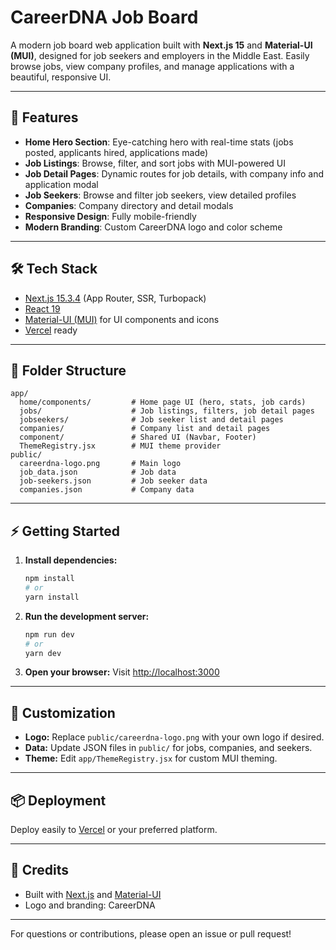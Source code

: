 # CareerDNA Job Board

A modern job board web application built with **Next.js 15** and **Material-UI (MUI)**, designed for job seekers and employers in the Middle East. Easily browse jobs, view company profiles, and manage applications with a beautiful, responsive UI.

---

## 🚀 Features
- **Home Hero Section**: Eye-catching hero with real-time stats (jobs posted, applicants hired, applications made)
- **Job Listings**: Browse, filter, and sort jobs with MUI-powered UI
- **Job Detail Pages**: Dynamic routes for job details, with company info and application modal
- **Job Seekers**: Browse and filter job seekers, view detailed profiles
- **Companies**: Company directory and detail modals
- **Responsive Design**: Fully mobile-friendly
- **Modern Branding**: Custom CareerDNA logo and color scheme

---

## 🛠️ Tech Stack
- [Next.js 15.3.4](https://nextjs.org/) (App Router, SSR, Turbopack)
- [React 19](https://react.dev/)
- [Material-UI (MUI)](https://mui.com/) for UI components and icons
- [Vercel](https://vercel.com/) ready

---

## 📁 Folder Structure
```
app/
  home/components/         # Home page UI (hero, stats, job cards)
  jobs/                    # Job listings, filters, job detail pages
  jobseekers/              # Job seeker list and detail pages
  companies/               # Company list and detail pages
  component/               # Shared UI (Navbar, Footer)
  ThemeRegistry.jsx        # MUI theme provider
public/
  careerdna-logo.png       # Main logo
  job_data.json            # Job data
  job-seekers.json         # Job seeker data
  companies.json           # Company data
```

---

## ⚡ Getting Started

1. **Install dependencies:**
   ```bash
   npm install
   # or
   yarn install
   ```

2. **Run the development server:**
   ```bash
   npm run dev
   # or
   yarn dev
   ```

3. **Open your browser:**
   Visit [http://localhost:3000](http://localhost:3000)

---

## 📝 Customization
- **Logo:** Replace `public/careerdna-logo.png` with your own logo if desired.
- **Data:** Update JSON files in `public/` for jobs, companies, and seekers.
- **Theme:** Edit `app/ThemeRegistry.jsx` for custom MUI theming.

---

## 📦 Deployment
Deploy easily to [Vercel](https://vercel.com/) or your preferred platform.

---

## 🙏 Credits
- Built with [Next.js](https://nextjs.org/) and [Material-UI](https://mui.com/)
- Logo and branding: CareerDNA

---

For questions or contributions, please open an issue or pull request!
